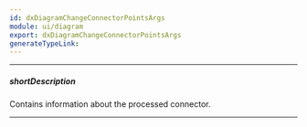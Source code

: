 ```yaml
---
id: dxDiagramChangeConnectorPointsArgs
module: ui/diagram
export: dxDiagramChangeConnectorPointsArgs
generateTypeLink: 
---
```

---
##### shortDescription
Contains information about the processed connector.

---
